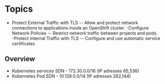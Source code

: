 # Topics

- Protect External Traffic with TLS
-- Allow and protect network connections to applications inside an OpenShift cluster.
-Configure Network Policies
-- Restrict network traffic between projects and pods.
-Protect Internal Traffic with TLS
-- Configure and use automatic service certificates

## Overview

- Kubernetes services SDN  - 172.30.0.0/16 (IP adresses 65,536)
- Kubernetes Pod SDN       - 10.128.0.0/14 (IP adresses 262,144)

